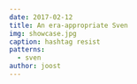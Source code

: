 ```yaml
---
date: 2017-02-12
title: An era-appropriate Sven
img: showcase.jpg
caption: hashtag resist
patterns:
  - sven
author: joost
---
```


